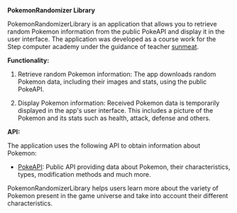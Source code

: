 **PokemonRandomizer Library**

PokemonRandomizerLibrary is an application that allows you to retrieve random Pokemon information from the public PokeAPI and display it in the user interface. The application was developed as a course work for the Step computer academy under the guidance of teacher [sunmeat](https://github.com/sunmeat).

**Functionality:**

1. Retrieve random Pokemon information: The app downloads random Pokemon data, including their images and stats, using the public PokeAPI.

2. Display Pokemon information: Received Pokemon data is temporarily displayed in the app's user interface. This includes a picture of the Pokemon and its stats such as health, attack, defense and others.

**API:**

The application uses the following API to obtain information about Pokemon:

- [PokeAPI](https://pokeapi.co/api/v2/): Public API providing data about Pokemon, their characteristics, types, modification methods and much more.

PokemonRandomizerLibrary helps users learn more about the variety of Pokemon present in the game universe and take into account their different characteristics.